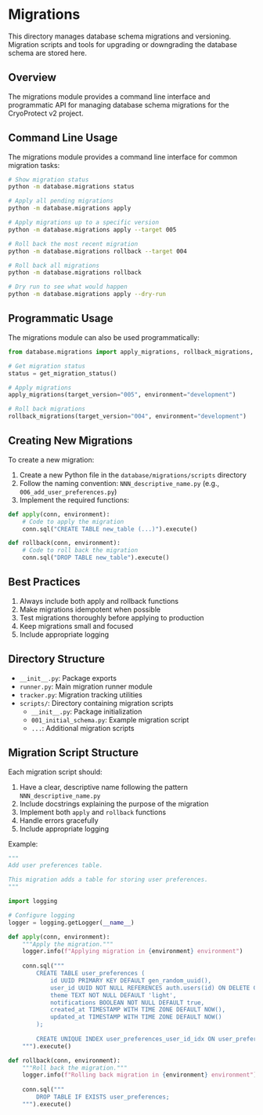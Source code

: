 # Migrations

This directory manages database schema migrations and versioning. Migration scripts and tools for upgrading or downgrading the database schema are stored here.

## Overview

The migrations module provides a command line interface and programmatic API for managing database schema migrations for the CryoProtect v2 project.

## Command Line Usage

The migrations module provides a command line interface for common migration tasks:

```bash
# Show migration status
python -m database.migrations status

# Apply all pending migrations
python -m database.migrations apply

# Apply migrations up to a specific version
python -m database.migrations apply --target 005

# Roll back the most recent migration
python -m database.migrations rollback --target 004

# Roll back all migrations
python -m database.migrations rollback

# Dry run to see what would happen
python -m database.migrations apply --dry-run
```

## Programmatic Usage

The migrations module can also be used programmatically:

```python
from database.migrations import apply_migrations, rollback_migrations, get_migration_status

# Get migration status
status = get_migration_status()

# Apply migrations
apply_migrations(target_version="005", environment="development")

# Roll back migrations
rollback_migrations(target_version="004", environment="development")
```

## Creating New Migrations

To create a new migration:

1. Create a new Python file in the `database/migrations/scripts` directory
2. Follow the naming convention: `NNN_descriptive_name.py` (e.g., `006_add_user_preferences.py`)
3. Implement the required functions:

```python
def apply(conn, environment):
    # Code to apply the migration
    conn.sql("CREATE TABLE new_table (...)").execute()

def rollback(conn, environment):
    # Code to roll back the migration
    conn.sql("DROP TABLE new_table").execute()
```

## Best Practices

1. Always include both apply and rollback functions
2. Make migrations idempotent when possible
3. Test migrations thoroughly before applying to production
4. Keep migrations small and focused
5. Include appropriate logging

## Directory Structure

- `__init__.py`: Package exports
- `runner.py`: Main migration runner module
- `tracker.py`: Migration tracking utilities
- `scripts/`: Directory containing migration scripts
  - `__init__.py`: Package initialization
  - `001_initial_schema.py`: Example migration script
  - `...`: Additional migration scripts

## Migration Script Structure

Each migration script should:

1. Have a clear, descriptive name following the pattern `NNN_descriptive_name.py`
2. Include docstrings explaining the purpose of the migration
3. Implement both `apply` and `rollback` functions
4. Handle errors gracefully
5. Include appropriate logging

Example:

```python
"""
Add user preferences table.

This migration adds a table for storing user preferences.
"""

import logging

# Configure logging
logger = logging.getLogger(__name__)

def apply(conn, environment):
    """Apply the migration."""
    logger.info(f"Applying migration in {environment} environment")
    
    conn.sql("""
        CREATE TABLE user_preferences (
            id UUID PRIMARY KEY DEFAULT gen_random_uuid(),
            user_id UUID NOT NULL REFERENCES auth.users(id) ON DELETE CASCADE,
            theme TEXT NOT NULL DEFAULT 'light',
            notifications BOOLEAN NOT NULL DEFAULT true,
            created_at TIMESTAMP WITH TIME ZONE DEFAULT NOW(),
            updated_at TIMESTAMP WITH TIME ZONE DEFAULT NOW()
        );
        
        CREATE UNIQUE INDEX user_preferences_user_id_idx ON user_preferences(user_id);
    """).execute()

def rollback(conn, environment):
    """Roll back the migration."""
    logger.info(f"Rolling back migration in {environment} environment")
    
    conn.sql("""
        DROP TABLE IF EXISTS user_preferences;
    """).execute()